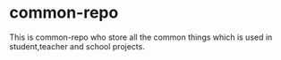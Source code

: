 # common-repo
This is common-repo who store all the common things which is used in student,teacher and school projects.

